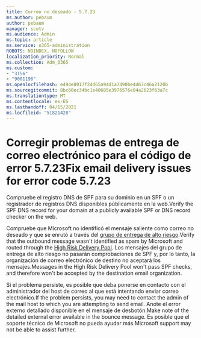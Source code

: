 ```yaml
---
title: Correo no deseado - 5.7.23
ms.author: pebaum
author: pebaum
manager: scotv
ms.audience: Admin
ms.topic: article
ms.service: o365-administration
ROBOTS: NOINDEX, NOFOLLOW
localization_priority: Normal
ms.collection: Adm_O365
ms.custom:
- "3156"
- "9001196"
ms.openlocfilehash: e494e8017f24d65a94d1a7490be4d67c46a2120b
ms.sourcegitcommit: 8bc60ec34bc1e40685e3976576e04a2623f63a7c
ms.translationtype: MT
ms.contentlocale: es-ES
ms.lasthandoff: 04/15/2021
ms.locfileid: "51821428"
---
```

# <a name="fix-email-delivery-issues-for-error-code-5723"></a><span data-ttu-id="7c605-102">Corregir problemas de entrega de correo electrónico para el código de error 5.7.23</span><span class="sxs-lookup"><span data-stu-id="7c605-102">Fix email delivery issues for error code 5.7.23</span></span>

<span data-ttu-id="7c605-103">Compruebe el registro DNS de SPF para su dominio en un SPF o un registrador de registros DNS disponibles públicamente en la web.</span><span class="sxs-lookup"><span data-stu-id="7c605-103">Verify the SPF DNS record for your domain at a publicly available SPF or DNS record checker on the web.</span></span>

<span data-ttu-id="7c605-104">Compruebe que Microsoft no identificó el mensaje saliente como correo no deseado y que se enrutó a través del [grupo de entrega de alto riesgo](https://docs.microsoft.com/microsoft-365/security/office-365-security/high-risk-delivery-pool-for-outbound-messages).</span><span class="sxs-lookup"><span data-stu-id="7c605-104">Verify that the outbound message wasn't identified as spam by Microsoft and routed through the [High Risk Delivery Pool](https://docs.microsoft.com/microsoft-365/security/office-365-security/high-risk-delivery-pool-for-outbound-messages).</span></span> <span data-ttu-id="7c605-105">Los mensajes del grupo de entrega de alto riesgo no pasarán comprobaciones de SPF y, por lo tanto, la organización de correo electrónico de destino no aceptará los mensajes.</span><span class="sxs-lookup"><span data-stu-id="7c605-105">Messages in the High Risk Delivery Pool won't pass SPF checks, and therefore won't be accepted by the destination email organization.</span></span>

<span data-ttu-id="7c605-106">Si el problema persiste, es posible que deba ponerse en contacto con el administrador del host de correo al que está intentando enviar correo electrónico.</span><span class="sxs-lookup"><span data-stu-id="7c605-106">If the problem persists, you may need to contact the admin of the mail host to which you are attempting to send email.</span></span> <span data-ttu-id="7c605-107">Anote el error externo detallado disponible en el mensaje de desbotón.</span><span class="sxs-lookup"><span data-stu-id="7c605-107">Make note of the detailed external error available in the bounce message.</span></span> <span data-ttu-id="7c605-108">Es posible que el soporte técnico de Microsoft no pueda ayudar más.</span><span class="sxs-lookup"><span data-stu-id="7c605-108">Microsoft support may not be able to assist further.</span></span>
